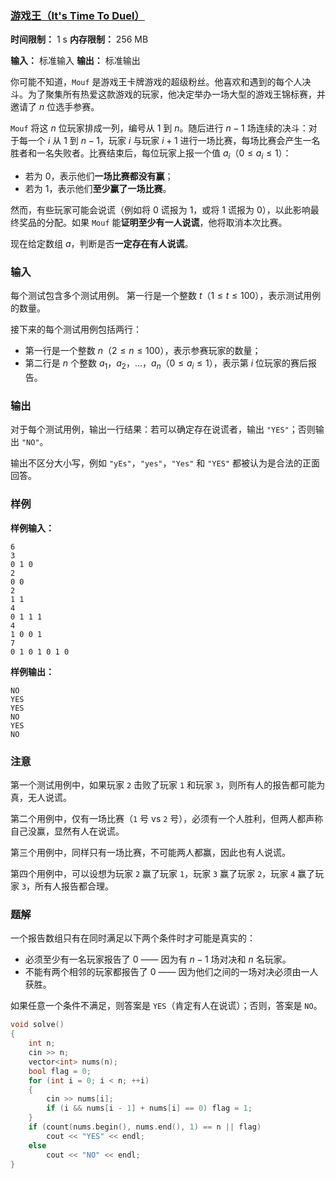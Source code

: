 ### [游戏王（It's Time To Duel）](https://codeforces.com/contest/2109/problem/A)

**时间限制：** 1 s
**内存限制：** 256 MB

**输入：** 标准输入
**输出：** 标准输出



你可能不知道，`Mouf` 是游戏王卡牌游戏的超级粉丝。他喜欢和遇到的每个人决斗。为了聚集所有热爱这款游戏的玩家，他决定举办一场大型的游戏王锦标赛，并邀请了 $n$ 位选手参赛。

`Mouf` 将这 $n$ 位玩家排成一列，编号从 $1$ 到 $n$。随后进行 $n - 1$ 场连续的决斗：对于每一个 $i$ 从 $1$ 到 $n - 1$，玩家 $i$ 与玩家 $i + 1$ 进行一场比赛，每场比赛会产生一名胜者和一名失败者。比赛结束后，每位玩家上报一个值 $a_i$（$0 \le a_i \le 1$）：

* 若为 $0$，表示他们**一场比赛都没有赢**；
* 若为 $1$，表示他们**至少赢了一场比赛**。

然而，有些玩家可能会说谎（例如将 $0$ 谎报为 $1$，或将 $1$ 谎报为 $0$），以此影响最终奖品的分配。如果 `Mouf` 能**证明至少有一人说谎**，他将取消本次比赛。

现在给定数组 $a$，判断是否**一定存在有人说谎**。







### 输入

每个测试包含多个测试用例。
第一行是一个整数 $t$（$1 \le t \le 100$），表示测试用例的数量。

接下来的每个测试用例包括两行：

* 第一行是一个整数 $n$（$2 \le n \le 100$），表示参赛玩家的数量；
* 第二行是 $n$ 个整数 $a_1$，$a_2$，$\ldots$，$a_n$（$0 \le a_i \le 1$），表示第 $i$ 位玩家的赛后报告。





### 输出

对于每个测试用例，输出一行结果：若可以确定存在说谎者，输出 `"YES"`；否则输出 `"NO"`。

输出不区分大小写，例如 `"yEs"`，`"yes"`，`"Yes"` 和 `"YES"` 都被认为是合法的正面回答。





### 样例

**样例输入：**

```
6
3
0 1 0
2
0 0
2
1 1
4
0 1 1 1
4
1 0 0 1
7
0 1 0 1 0 1 0
```



**样例输出：**

```
NO
YES
YES
NO
YES
NO
```





### 注意

第一个测试用例中，如果玩家 `2` 击败了玩家 `1` 和玩家 `3`，则所有人的报告都可能为真，无人说谎。

第二个用例中，仅有一场比赛（`1` 号 vs `2` 号），必须有一个人胜利，但两人都声称自己没赢，显然有人在说谎。

第三个用例中，同样只有一场比赛，不可能两人都赢，因此也有人说谎。

第四个用例中，可以设想为玩家 `2` 赢了玩家 `1`，玩家 `3` 赢了玩家 `2`，玩家 `4` 赢了玩家 `3`，所有人报告都合理。





### 题解

一个报告数组只有在同时满足以下两个条件时才可能是真实的：

- 必须至少有一名玩家报告了 $0$ —— 因为有 $n - 1$ 场对决和 $n$ 名玩家。
- 不能有两个相邻的玩家都报告了 $0$ —— 因为他们之间的一场对决必须由一人获胜。

如果任意一个条件不满足，则答案是 `YES`（肯定有人在说谎）；否则，答案是 `NO`。



```cpp
void solve()
{
	int n;
	cin >> n;
	vector<int> nums(n);
	bool flag = 0;
	for (int i = 0; i < n; ++i)
	{
		cin >> nums[i];
		if (i && nums[i - 1] + nums[i] == 0) flag = 1;
	}
	if (count(nums.begin(), nums.end(), 1) == n || flag)
		cout << "YES" << endl;
	else
		cout << "NO" << endl;
}
```